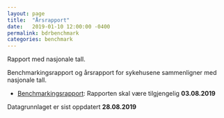 ```yaml
---
layout: page
title:  "Årsrapport"
date:   2019-01-10 12:00:00 -0400
permalink: bdrbenchmark
categories: benchmark
---
```


Rapport med nasjonale tall.

Benchmarkingsrapport og årsrapport for sykehusene sammenligner med nasjonale tall. 

* [Benchmarkingsrapport](https://bdreg.github.io/benchmark/docs/test):  Rapporten skal være tilgjengelig **03.08.2019**


Datagrunnlaget er sist oppdatert **28.08.2019**

